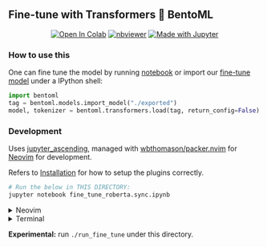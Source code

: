## Fine-tune with Transformers :handshake: BentoML

<div align='center'>
    <p align='center'>
        <a href="https://colab.research.google.com/github/bentoml/gallery/blob/main/transformers/roberta_text_classification/transfer_learning/fine_tune_roberta.sync.ipynb"><img src="https://colab.research.google.com/assets/colab-badge.svg" alt="Open In Colab"/></a>
        <a href="https://nbviewer.org/github/bentoml/gallery/blob/main/transformers/roberta_text_classification/transfer_learning/fine_tune_roberta.sync.ipynb"><img src="https://raw.githubusercontent.com/jupyter/design/master/logos/Badges/nbviewer_badge.svg" alt="nbviewer"/></a>
        <a href="https://github.com/bentoml/gallery/tree/main/transformers/roberta_text_classification/transfer_learning/fine_tune_roberta.sync.ipynb"><img src="https://img.shields.io/badge/Made%20with-Jupyter-orange?logo=Jupyter" alt="Made with Jupyter"/></a>
    </p>
</div>

### How to use this

One can fine tune the model by running [notebook](./fine_tune_roberta.sync.ipynb) or import our [fine-tune model](./exported) under a IPython shell:
```python
import bentoml
tag = bentoml.models.import_model("./exported")
model, tokenizer = bentoml.transformers.load(tag, return_config=False)
```


### Development
Uses [jupyter_ascending](https://github.com/untitled-ai/jupyter_ascending.vim), managed with [wbthomason/packer.nvim](https://github.com/wbthomason/packer.nvim) for [Neovim](https://neovim.io/) for development.

Refers to [Installation](https://github.com/untitled-ai/jupyter_ascending.vim#installation) for how to setup the plugins correctly.

```python
# Run the below in THIS DIRECTORY:
jupyter notebook fine_tune_roberta.sync.ipynb
```

<details>
  <summary>Neovim</summary>

  If you are using VimScript, then follow instruction [here](https://github.com/untitled-ai/jupyter_ascending.vim#installation).

  If you are using Lua within Neovim, add the following under `init.lua`:

  ```lua
  local vim = vim

  vim.api.nvim_set_keymap('n', '<space><space>x', '<CR>:call jupyter_ascending#execute()<CR>', {})
  vim.api.nvim_set_keymap('n', '<space><space>X', '<CR>:call jupyter_ascending#execute_all()<CR>', {})
  ```

  Save and recompile to source the changes in configuration.

  Then edit [fine_tune_roberta.sync.py](./fine_tune_roberta.sync.py). The jupyter notebook will be synced whenever you saved the python file.

  <b>NOTE: </b> The Lua configuration is opinionated, meaning you can customize to your usage. The above is just an example on how you can achieve the equivalent setup in VimScript


</details>

<details>
  <summary>Terminal</summary>

  If you just want to use python API of `jupyter_ascending`:

  1. Edit [`fine_tune_roberta.sync.py`](./fine_tune_roberta.sync.py)
  2. Sync the code into jupyter notebook: `python -m jupyter_ascending.requests.sync --filename fine_tune_roberta.sync.py`
  3. Run the cell code: `python -m jupyter_ascending.requests.execute --filename fine_tune_roberta.sync.py --line 16`


</details>


<b>Experimental:</b> run `./run_fine_tune` under this directory.
